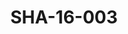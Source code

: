 ---
pid: SHA-16-003
title: SHA-16-003
language: ar
original_label: 
rights: شرحبيل احمد
location_of_original: شرحبيل احمد
photographer_or_studio: 
scanned_from: photograph 10 by 14.6
_date: '1998'
location: الفرنسا
description: شرحبيل احمد يعزف العود
additional_notes: 
permission_display: 'yes'
on_server: 'no'
on_website: 'no'
permalink: /photopages/ar/SHA-16-003
layout: photo-page
---